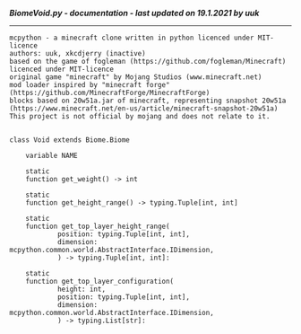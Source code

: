 ***BiomeVoid.py - documentation - last updated on 19.1.2021 by uuk***
___

    mcpython - a minecraft clone written in python licenced under MIT-licence
    authors: uuk, xkcdjerry (inactive)
    based on the game of fogleman (https://github.com/fogleman/Minecraft) licenced under MIT-licence
    original game "minecraft" by Mojang Studios (www.minecraft.net)
    mod loader inspired by "minecraft forge" (https://github.com/MinecraftForge/MinecraftForge)
    blocks based on 20w51a.jar of minecraft, representing snapshot 20w51a
    (https://www.minecraft.net/en-us/article/minecraft-snapshot-20w51a)
    This project is not official by mojang and does not relate to it.


    class Void extends Biome.Biome

        variable NAME

        static
        function get_weight() -> int

        static
        function get_height_range() -> typing.Tuple[int, int]

        static
        function get_top_layer_height_range(
                position: typing.Tuple[int, int],
                dimension: mcpython.common.world.AbstractInterface.IDimension,
                ) -> typing.Tuple[int, int]:

        static
        function get_top_layer_configuration(
                height: int,
                position: typing.Tuple[int, int],
                dimension: mcpython.common.world.AbstractInterface.IDimension,
                ) -> typing.List[str]: